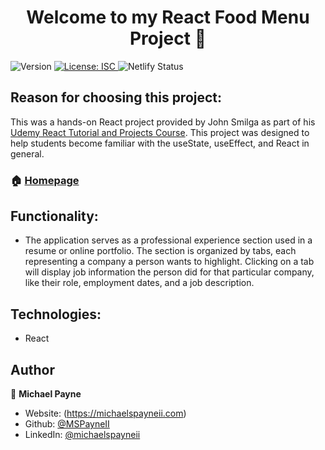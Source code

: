 <h1 align="center">Welcome to my React Food Menu Project 👋</h1>
<p>
  <img alt="Version" src="https://img.shields.io/badge/version-1.0.0-blue.svg?cacheSeconds=2592000" />
  <a href="#" target="_blank">
    <img alt="License: ISC" src="https://img.shields.io/badge/License-ISC-yellow.svg" />
  </a>
  <img alt="Netlify Status" src="https://api.netlify.com/api/v1/badges/501cc357-6d83-4a98-ba10-6996b005a96c/deploy-status" />
</p>

## Reason for choosing this project:

This was a hands-on React project provided by John Smilga as part of his [Udemy React Tutorial and Projects Course](https://www.udemy.com/course/react-tutorial-and-projects-course/). This project was designed to help students become familiar with the useState, useEffect, and React in general.

### 🏠 [Homepage](https://mpayne-react-experience.netlify.app/)

## Functionality:

- The application serves as a professional experience section used in a resume or online portfolio. The section is organized by tabs, each representing a company a person wants to highlight. Clicking on a tab will display job information the person did for that particular company, like their role, employment dates, and a job description.

## Technologies:

- React

## Author

👤 **Michael Payne**

- Website: (https://michaelspayneii.com)
- Github: [@MSPayneII](https://github.com/MSPayneII)
- LinkedIn: [@michaelspayneii](https://linkedin.com/in/michaelspayneii)
